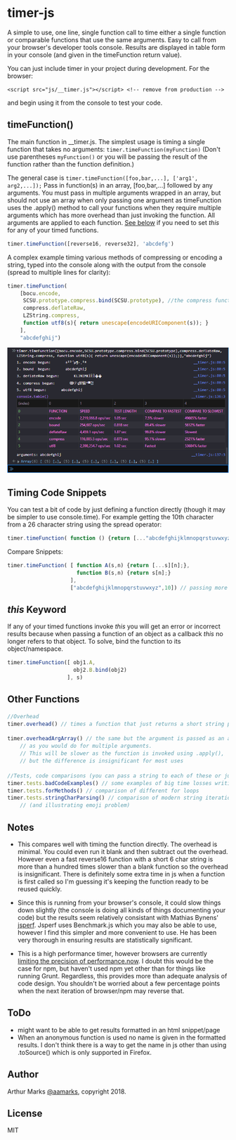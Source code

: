 # timer-js

A simple to use, one line, single function call to time either a single function or comparable functions that use the same arguments. Easy to call from your browser's developer tools console. Results are displayed in table form in your console (and given in the timeFunction return value).

You can just include timer in your project during development. For the browser: 
```
<script src="js/__timer.js"></script> <!-- remove from production -->
``` 
and begin using it from the console to test your code.

## timeFunction()
The main function in __timer.js. The simplest usage is timing a single function that takes no arguments: ` timer.timeFunction(myFunction) ` (Don't use parentheses `myFunction()` or you will be passing the result of the function rather than the function definition.)

The general case is `timer.timeFunction([foo,bar,...], ['arg1', arg2,...]);` Pass in function(s) in an array, [foo,bar,...] followed by any arguments. You must pass in multiple arguments wrapped in an array, but should not use an array when only passing one argument as timeFunction uses the .apply() method to call your functions when they require multiple arguments which has more overhead than just invoking the function. All arguments are applied to each function. [See below](#this-keyword) if you need to set *this* for any of your timed functions.

```javascript
timer.timeFunction([reverse16, reverse32], 'abcdefg')
```

A complex example timing various methods of compressing or encoding a string, typed into the console along with the output from the console (spread to multiple lines for clarity):
```javascript
timer.timeFunction(
    [bocu.encode,
     SCSU.prototype.compress.bind(SCSU.prototype), //the compress function in SCSU invokes this._privatefunction
     compress.deflateRaw, 
     LZString.compress, 
     function utf8(s){ return unescape(encodeURIComponent(s)); }
    ],
    "abcdefghij")
```

![example tabular output from timer.timeFunction](timer-js-results.png)

## Timing Code Snippets
You can test a bit of code by just defining a function directly (though it may be simpler to use console.time). For example getting the 10th character from a 26 character string using the spread operator:
```javascript
timer.timeFunction( function () {return [..."abcdefghijklmnopqrstuvwxyz"][10];} )
```
Compare Snippets:
```javascript
timer.timeFunction( [ function A(s,n) {return [...s][n];},
                      function B(s,n) {return s[n];} 
                    ], 
                    ["abcdefghijklmnopqrstuvwxyz",10]) // passing more than one argument so wrap in array
```

## *this* Keyword
If any of your timed functions invoke *this* you will get an error or incorrect results because when passing a function of an object as a callback *this* no longer refers to that object. To solve, bind the function to its object/namespace.
```javascript
timer.timeFunction([ obj1.A, 
                     obj2.B.bind(obj2) 
                   ], s)
```

## Other Functions
```javascript
//Overhead
timer.overhead() // times a function that just returns a short string passed to it

timer.overheadArgArray() // the same but the argument is passed as an array 
    // as you would do for multiple arguments.
    // This will be slower as the function is invoked using .apply(), 
    // but the difference is insignificant for most uses

//Tests, code comparisons (you can pass a string to each of these or just let defaults be used)
timer.tests.badCodeExamples() // some examples of big time losses writing poor code
timer.tests.forMethods() // comparison of different for loops
timer.tests.stringCharParsing() // comparison of modern string iteration with old 
    // (and illustrating emoji problem)

```

## Notes
- This compares well with timing the function directly. The overhead is minimal. You could even run it blank and then subtract out the overhead. However even a fast reverse16 function with a short 6 char string is more than a hundred times slower than a blank function so the overhead is insignificant. There is definitely some extra time in js when a function is first called so I'm guessing it's keeping the function ready to be reused quickly.

- Since this is running from your browser's console, it could slow things down slightly (the console is doing all kinds of things documenting your code) but the results seem relatively consistant with Mathias Bynens' [jsperf](https://jsperf.com/). Jsperf uses Benchmark.js which you may also be able to use, however I find this simpler and more convenient to use. He has been very thorough in ensuring results are statistically significant.

- This is a high performance timer, however browsers are currently [limiting the precision of performance.now]( https://developer.mozilla.org/en-US/docs/Web/API/Performance/now). I doubt this would be the case for npm, but haven't used npm yet other than for things like running Grunt. Regardless, this provides more than adequate analysis of code design. You shouldn't be worried about a few percentage points when the next iteration of browser/npm may reverse that.

## ToDo
- might want to be able to get results formatted in an html snippet/page
- When an anonymous function is used no name is given in the formatted results. I don't think there is a way to get the name in js other than using .toSource() which is only supported in Firefox.

## Author
Arthur Marks [@aamarks](https://github.com/aamarks), copyright 2018.

## License
MIT
